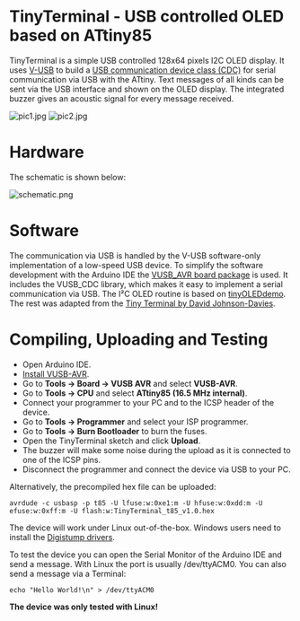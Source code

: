 # TinyTerminal - USB controlled OLED based on ATtiny85
TinyTerminal is a simple USB controlled 128x64 pixels I2C OLED display. It uses [V-USB](https://www.obdev.at/products/vusb/index.html) to build a [USB communication device class (CDC)](https://en.wikipedia.org/wiki/USB_communications_device_class) for serial communication via USB with the ATtiny. Text messages of all kinds can be sent via the USB interface and shown on the OLED display. The integrated buzzer gives an acoustic signal for every message received.

![pic1.jpg](https://github.com/wagiminator/ATtiny85-TinyTerminal/blob/main/documentation/TinyTerminal_pic1.jpg)
![pic2.jpg](https://github.com/wagiminator/ATtiny85-TinyTerminal/blob/main/documentation/TinyTerminal_pic2.jpg)

# Hardware
The schematic is shown below:

![schematic.png](https://github.com/wagiminator/ATtiny85-TinyTerminal/blob/main/documentation/TinyTerminal_wiring.png)

# Software
The communication via USB is handled by the V-USB software-only implementation of a low-speed USB device. To simplify the software development with the Arduino IDE the [VUSB_AVR board package](https://github.com/wagiminator/VUSB-AVR) is used. It includes the VUSB_CDC library, which makes it easy to implement a serial communication via USB. The I²C OLED routine is based on [tinyOLEDdemo](https://github.com/wagiminator/ATtiny13-TinyOLEDdemo). The rest was adapted from the [Tiny Terminal by David Johnson-Davies](http://www.technoblogy.com/show?TV4).

# Compiling, Uploading and Testing
- Open Arduino IDE.
- [Install VUSB-AVR](https://github.com/wagiminator/VUSB-AVR#Installation).
- Go to **Tools -> Board -> VUSB AVR** and select **VUSB-AVR**.
- Go to **Tools -> CPU** and select **ATtiny85 (16.5 MHz internal)**.
- Connect your programmer to your PC and to the ICSP header of the device.
- Go to **Tools -> Programmer** and select your ISP programmer.
- Go to **Tools -> Burn Bootloader** to burn the fuses.
- Open the TinyTerminal sketch and click **Upload**.
- The buzzer will make some noise during the upload as it is connected to one of the ICSP pins.
- Disconnect the programmer and connect the device via USB to your PC.

Alternatively, the precompiled hex file can be uploaded:

```
avrdude -c usbasp -p t85 -U lfuse:w:0xe1:m -U hfuse:w:0xdd:m -U efuse:w:0xff:m -U flash:w:TinyTerminal_t85_v1.0.hex
```

The device will work under Linux out-of-the-box. Windows users need to install the [Digistump drivers](https://raw.githubusercontent.com/digistump/DigistumpArduino/master/tools/micronucleus-2.0a4-win.zip).

To test the device you can open the Serial Monitor of the Arduino IDE and send a message. With Linux the port is usually /dev/ttyACM0. You can also send a message via a Terminal:

```
echo "Hello World!\n" > /dev/ttyACM0
```

**The device was only tested with Linux!**
